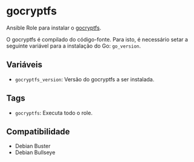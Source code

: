 # gocryptfs

Ansible Role para instalar o [gocryptfs](https://github.com/rfjakob/gocryptfs).

O gocryptfs é compilado do código-fonte. Para isto, é necessário setar a seguinte
variável para a instalação do Go: `go_version`.

## Variáveis

- `gocryptfs_version`: Versão do gocryptfs a ser instalada.

## Tags

- `gocryptfs`: Executa todo o role.

## Compatibilidade

- Debian Buster
- Debian Bullseye
